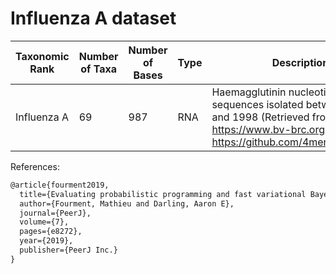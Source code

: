 # Influenza A dataset

| Taxonomic Rank | Number of Taxa | Number of Bases | Type | Description                                                                                                                                            | Link                                                                                                                 |
| -------------- | -------------- | --------------- | ---- | ------------------------------------------------------------------------------------------------------------------------------------------------------ | -------------------------------------------------------------------------------------------------------------------- |
| Influenza A    | 69             | 987             | RNA  | Haemagglutinin nucleotide sequences isolated between 1981 and 1998 (Retrieved from <https://www.bv-brc.org> via <https://github.com/4ment/phylostan>). | [FASTA Link](<ttps://github.com/4ment/phylostan/blob/2ac68ac87cc6057efe556fa178fa391607ec5c3b/examples/fluA/fluA.fa> |

References:

```latex
@article{fourment2019,
  title={Evaluating probabilistic programming and fast variational Bayesian inference in phylogenetics},
  author={Fourment, Mathieu and Darling, Aaron E},
  journal={PeerJ},
  volume={7},
  pages={e8272},
  year={2019},
  publisher={PeerJ Inc.}
}
```
